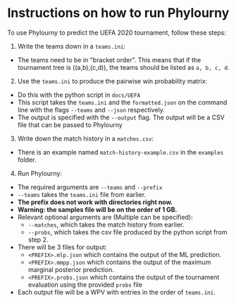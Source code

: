 # Instructions on how to run Phylourny

To use Phylourny to predict the UEFA 2020 tournament, follow these steps:

1. Write the teams down in a `teams.ini`:
  - The teams need to be in "bracket order". This means that if the tournament tree is ((a,b),(c,d)), the teams should
    be listed as `a, b, c, d`.
2. Use the `teams.ini` to produce the pairwise win probability matrix:
  - Do this with the python script in `docs/UEFA`
  - This script takes the `teams.ini` and the `formatted.json` on the command line with the flags `--teams` and `--json`
    respectively.
  - The output is specified with the `--output` flag. The output will be a CSV file that can be passed to Phylourny
3. Write down the match history in a `matches.csv`:
  - There is an example named `match-history-example.csv` in the `examples` folder.
4. Run Phylourny:
  - The required arguments are `--teams` and `--prefix`
  - `--teams` takes the `teams.ini` file from earlier.
  - **The prefix does not work with directories right now.**
  - **Warning: the samples file will be on the order of 1 GB.**
  - Relevant optional arguments are (Multiple can be specified):
    - `--matches`, which takes the match history from earlier.
    - `--probs`, which takes the csv file produced by the python script from step 2.
  - There will be 3 files for output:
    - `<PREFIX>.mlp.json` which contains the output of the ML prediction.
    - `<PREFIX>.mmpp.json` which contains the output of the maximum marginal posterior prediction.
    - `<PREFIX>.probs.json` which contains the output of the tournament evaluation using the provided `probs` file
  - Each output file will be a WPV with entries in the order of `teams.ini`.

